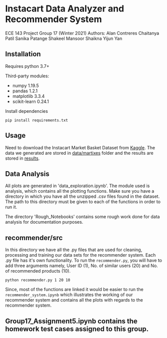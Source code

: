 # Instacart Data Analyzer and Recommender System
ECE 143 Project Group 17 (Winter 2021)
Authors:
Alan Contreres
Chaitanya Patil
Sanika Patange
Shakeel Mansoor Shaikna
Yijun Yan

## Installation

Requires python 3.7+

Third-party modules:
- numpy 1.19.5
- pandas 1.2.1
- matplotlib 3.3.4
- scikit-learn 0.24.1

Install dependencies
```
pip install requirements.txt
```

## Usage

Need to download the Instacart Market Basket Dataset from [Kaggle](https://www.kaggle.com/c/instacart-market-basket-analysis/overview). The data we generated are stored in [data/martixes](https://github.com/chaitanyaspatil/Instacart_Database_Insights/tree/main/recommender/data/matrixes) folder and the results are stored in [results](https://github.com/chaitanyaspatil/Instacart_Database_Insights/tree/main/recommender/results).


## Data Analysis

All plots are generated in 'data_exploration.ipynb'. The module used is analysis, which contains all the plotting functions.
Make sure you have a directory in which you have all the unzipped .csv files found in the dataset. The path to this directory must be given to each of the functions in order to run it.

The directory 'Rough_Notebooks' contains some rough work done for data analysis for documentation purposes.

## recommender/src

In this directory we have all the .py files that are used for cleaning, processing and training our data sets for the recommender system. Each .py file has it's own functionality. To run the `recommender.py`, you will have to add three arguments namely, User ID (1), No. of similar users (20) and No. of recommended products (10).
```
python recommender.py 1 20 10
```
Since, most of the functions are linked it would be easier to run the `recommender_system.ipynb` which illustrates the working of our recommender system and contains all the plots with regards to the recommender system.

## Group17_Assignment5.ipynb contains the homework test cases assigned to this group.
